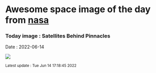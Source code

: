 
# Awesome space image of the day from [nasa](https://api.nasa.gov/)

### Today image : Satellites Behind Pinnacles

Date : 2022-06-14


![](https://apod.nasa.gov/apod/image/2206/StarTrailsPinnacles_Rozells_960.jpg)

<small>Latest update : Tue Jun 14 17:18:45 2022</small>


